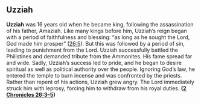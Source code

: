 
## Uzziah

**Uzziah** was 16 years old when he became king, following the assassination of his father, Amaziah. Like many kings before him, Uzziah’s reign began with a period of faithfulness and blessing: “as long as he sought the Lord, God made him prosper” ([26:5](https://www.esv.org/2+Chronicles+26%3A5/)). But this was followed by a period of sin, leading to punishment from the Lord. Uzziah successfully battled the Philistines and demanded tribute from the Ammonites. His fame spread far and wide. Sadly, Uzziah’s success led to pride, and he began to desire spiritual as well as political authority over the people. Ignoring God’s law, he entered the temple to burn incense and was confronted by the priests. Rather than repent of his actions, Uzziah grew angry. The Lord immediately struck him with leprosy, forcing him to withdraw from his royal duties. **([2 Chronicles 26:3–5](https://www.esv.org/2+Chronicles+26%3A3%E2%80%935/))**

